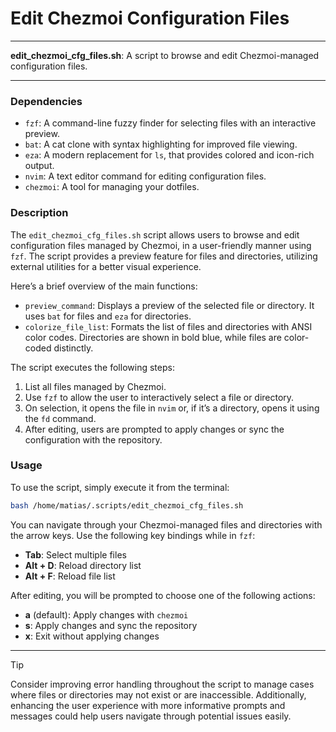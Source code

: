 # Edit Chezmoi Configuration Files

---

**edit_chezmoi_cfg_files.sh**: A script to browse and edit Chezmoi-managed configuration files.

---

### Dependencies

- `fzf`: A command-line fuzzy finder for selecting files with an interactive preview.
- `bat`: A cat clone with syntax highlighting for improved file viewing.
- `eza`: A modern replacement for `ls`, that provides colored and icon-rich output.
- `nvim`: A text editor command for editing configuration files.
- `chezmoi`: A tool for managing your dotfiles.

### Description

The `edit_chezmoi_cfg_files.sh` script allows users to browse and edit configuration files managed by Chezmoi, in a user-friendly manner using `fzf`. The script provides a preview feature for files and directories, utilizing external utilities for a better visual experience.

Here’s a brief overview of the main functions:

- `preview_command`: Displays a preview of the selected file or directory. It uses `bat` for files and `eza` for directories.
- `colorize_file_list`: Formats the list of files and directories with ANSI color codes. Directories are shown in bold blue, while files are color-coded distinctly.

The script executes the following steps:

1. List all files managed by Chezmoi.
2. Use `fzf` to allow the user to interactively select a file or directory.
3. On selection, it opens the file in `nvim` or, if it’s a directory, opens it using the `fd` command.
4. After editing, users are prompted to apply changes or sync the configuration with the repository.

### Usage

To use the script, simply execute it from the terminal:

```bash
bash /home/matias/.scripts/edit_chezmoi_cfg_files.sh
```

You can navigate through your Chezmoi-managed files and directories with the arrow keys. Use the following key bindings while in `fzf`:

- **Tab**: Select multiple files
- **Alt + D**: Reload directory list
- **Alt + F**: Reload file list

After editing, you will be prompted to choose one of the following actions:

- **a** (default): Apply changes with `chezmoi`
- **s**: Apply changes and sync the repository
- **x**: Exit without applying changes

---

> [!TIP]
> Consider improving error handling throughout the script to manage cases where files or directories may not exist or are inaccessible. Additionally, enhancing the user experience with more informative prompts and messages could help users navigate through potential issues easily.